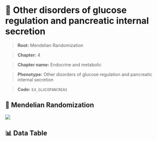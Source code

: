 # 🧪 Other disorders of glucose regulation and pancreatic internal secretion

> **Root:** Mendelian Randomization

> **Chapter:** 4  

> **Chapter name:** Endocrine and metabolic

> **Phenotype:** Other disorders of glucose regulation and pancreatic internal secretion  

> **Code:** `E4_GLUCOPANCREAS`

## 🧬 Mendelian Randomization  

<img src="/MR/Figures/Forward/E4_GLUCOPANCREAS.png"/>

## 📊 Data Table

<CsvTableMRF src="/MR/Data/Forward/E4_GLUCOPANCREAS.csv"/>
